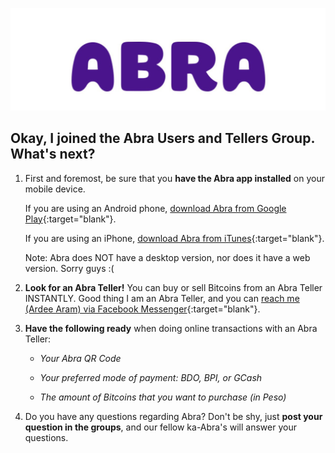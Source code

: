 ---
---
![Abra Logo](/assets/images/abra_logo.jpg)

## Okay, I joined the Abra Users and Tellers Group. What's next?

1. First and foremost, be sure that you **have the Abra app installed** on your mobile device.

   If you are using an Android phone, [download Abra from Google Play](https://play.google.com/store/apps/details?id=com.plutus.wallet&hl=en){:target="blank"}.

   If you are using an iPhone, [download Abra from iTunes](https://itunes.apple.com/us/app/abra-global-digital-cash/id966301394?mt=8){:target="blank"}.

   Note: Abra does NOT have a desktop version, nor does it have a web version. Sorry guys :(

1. **Look for an Abra Teller!** You can buy or sell Bitcoins from an Abra Teller INSTANTLY. Good thing I am an Abra Teller, and you can [reach me (Ardee Aram) via Facebook Messenger](https://m.me/ardeearam){:target="blank"}.

1. **Have the following ready** when doing online transactions with an Abra Teller:

      * *Your Abra QR Code*

      * *Your preferred mode of payment: BDO, BPI, or GCash*

      * *The amount of Bitcoins that you want to purchase (in Peso)*

   <!-- *Related: [How to do online transaction with an Abra Teller?](#)* -->

   <!-- *Related: [How do I verify that I'm dealing with a legitimate Abra Teller?](#)* -->


1. Do you have any questions regarding Abra? Don't be shy, just **post your question in the groups**, and our fellow ka-Abra's will answer your questions. 

